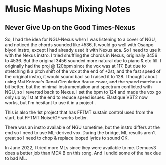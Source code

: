 # Music Mashups Mixing Notes

## Never Give Up on the Good Times-Nexus

So, I had the idea for NGU-Nexus when I was listening to a cover of NGU, and noticed the chords sounded like 4536, It would go well with Osanpo biyori instro, except I had already used it with Nexus aca. So I need to use it with the Nexus instro. I tried shuffling the chords in Nexus, originally 3456 to 4536. But the original 3456 sounded more natural due to piano & etc fill. I originally had the proj @ 120bpm since the vox was at 117. But due to stretching & a pitch shift of the vox at the end of +2st, and the fast speed of the original instro, it would sound bad, so I raised it to 128. I thought about using Mai Kotone's Renai Circulation House cover, and the speed matches a bit better, but the minimal instrumentation and spectrum conflicted with NGU, so I reverted back to Nexus. I set the bpm to 124 and made the vox go only up by 1st at the end to reduce speed issues.  Elastique VST2 now works, but I'm hesitant to use it in a project .

This is also the 1st project that has FFTMT sustain control used from the start, but FFTMT Noise/GF works better.

There was an instro available of NGU sometime, but the instro differs at the end so I need to use ML-derived vox. During the bridge, ML results aren't great so I need to chop & replace looped lyrics to sound OK.

In June 2022, I tried more MLs since they were available to me. Demucs3 does a better job than MDX B on this song. And I undid some of the hax due to bad ML.

